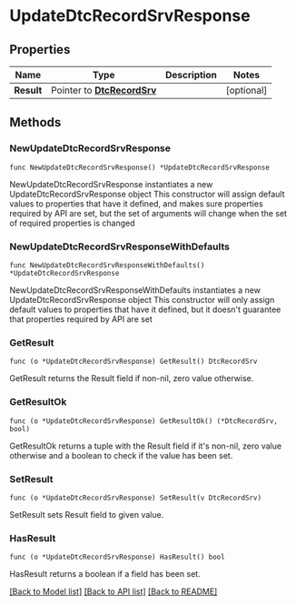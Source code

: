 # UpdateDtcRecordSrvResponse

## Properties

Name | Type | Description | Notes
------------ | ------------- | ------------- | -------------
**Result** | Pointer to [**DtcRecordSrv**](DtcRecordSrv.md) |  | [optional] 

## Methods

### NewUpdateDtcRecordSrvResponse

`func NewUpdateDtcRecordSrvResponse() *UpdateDtcRecordSrvResponse`

NewUpdateDtcRecordSrvResponse instantiates a new UpdateDtcRecordSrvResponse object
This constructor will assign default values to properties that have it defined,
and makes sure properties required by API are set, but the set of arguments
will change when the set of required properties is changed

### NewUpdateDtcRecordSrvResponseWithDefaults

`func NewUpdateDtcRecordSrvResponseWithDefaults() *UpdateDtcRecordSrvResponse`

NewUpdateDtcRecordSrvResponseWithDefaults instantiates a new UpdateDtcRecordSrvResponse object
This constructor will only assign default values to properties that have it defined,
but it doesn't guarantee that properties required by API are set

### GetResult

`func (o *UpdateDtcRecordSrvResponse) GetResult() DtcRecordSrv`

GetResult returns the Result field if non-nil, zero value otherwise.

### GetResultOk

`func (o *UpdateDtcRecordSrvResponse) GetResultOk() (*DtcRecordSrv, bool)`

GetResultOk returns a tuple with the Result field if it's non-nil, zero value otherwise
and a boolean to check if the value has been set.

### SetResult

`func (o *UpdateDtcRecordSrvResponse) SetResult(v DtcRecordSrv)`

SetResult sets Result field to given value.

### HasResult

`func (o *UpdateDtcRecordSrvResponse) HasResult() bool`

HasResult returns a boolean if a field has been set.


[[Back to Model list]](../README.md#documentation-for-models) [[Back to API list]](../README.md#documentation-for-api-endpoints) [[Back to README]](../README.md)


